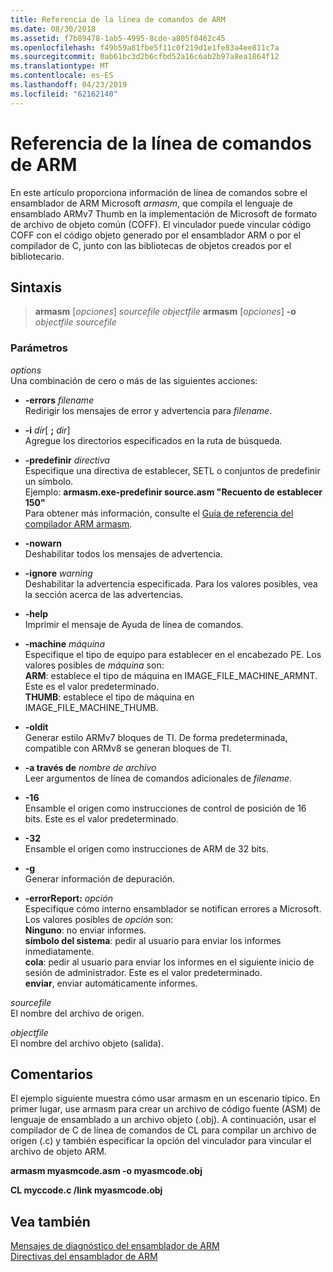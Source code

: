```yaml
---
title: Referencia de la línea de comandos de ARM
ms.date: 08/30/2018
ms.assetid: f7b89478-1ab5-4995-8cde-a805f0462c45
ms.openlocfilehash: f49b59a81fbe5f11c0f219d1e1fe83a4ee811c7a
ms.sourcegitcommit: 0ab61bc3d2b6cfbd52a16c6ab2b97a8ea1864f12
ms.translationtype: MT
ms.contentlocale: es-ES
ms.lasthandoff: 04/23/2019
ms.locfileid: "62162140"
---
```

# <a name="arm-assembler-command-line-reference"></a>Referencia de la línea de comandos de ARM

En este artículo proporciona información de línea de comandos sobre el ensamblador de ARM Microsoft *armasm*, que compila el lenguaje de ensamblado ARMv7 Thumb en la implementación de Microsoft de formato de archivo de objeto común (COFF). El vinculador puede vincular código COFF con el código objeto generado por el ensamblador ARM o por el compilador de C, junto con las bibliotecas de objetos creados por el bibliotecario.

## <a name="syntax"></a>Sintaxis

> **armasm** [*opciones*] *sourcefile* *objectfile*
> **armasm** [*opciones*] **-o** *objectfile* *sourcefile*

### <a name="parameters"></a>Parámetros

*options*<br/>
Una combinación de cero o más de las siguientes acciones:

- **-errors** *filename*<br/>
   Redirigir los mensajes de error y advertencia para *filename*.

- **-i** *dir*[ **;** <em>dir</em>]<br/>
   Agregue los directorios especificados en la ruta de búsqueda.

- **-predefinir** *directiva*<br/>
   Especifique una directiva de establecer, SETL o conjuntos de predefinir un símbolo.<br/>
   Ejemplo: **armasm.exe-predefinir source.asm "Recuento de establecer 150"**<br/>
   Para obtener más información, consulte el [Guía de referencia del compilador ARM armasm](http://infocenter.arm.com/help/topic/com.arm.doc.dui0802b/index.html).

- **-nowarn**<br/>
   Deshabilitar todos los mensajes de advertencia.

- **-ignore** *warning*<br/>
   Deshabilitar la advertencia especificada. Para los valores posibles, vea la sección acerca de las advertencias.

- **-help**<br/>
   Imprimir el mensaje de Ayuda de línea de comandos.

- **-machine** *máquina*<br/>
   Especifique el tipo de equipo para establecer en el encabezado PE.  Los valores posibles de *máquina* son:<br/>
   **ARM**: establece el tipo de máquina en IMAGE_FILE_MACHINE_ARMNT. Este es el valor predeterminado.<br/>
   **THUMB**: establece el tipo de máquina en IMAGE_FILE_MACHINE_THUMB.

- **-oldit**<br/>
   Generar estilo ARMv7 bloques de TI.  De forma predeterminada, compatible con ARMv8 se generan bloques de TI.

- **-a través de** *nombre de archivo*<br/>
   Leer argumentos de línea de comandos adicionales de *filename*.

- **-16**<br/>
   Ensamble el origen como instrucciones de control de posición de 16 bits.  Este es el valor predeterminado.

- **-32**<br/>
   Ensamble el origen como instrucciones de ARM de 32 bits.

- **-g**<br/>
   Generar información de depuración.

- **-errorReport:** *opción*<br/>
   Especifique cómo interno ensamblador se notifican errores a Microsoft.  Los valores posibles de *opción* son:<br/>
   **Ninguno**: no enviar informes.<br/>
   **símbolo del sistema**: pedir al usuario para enviar los informes inmediatamente.<br/>
   **cola**: pedir al usuario para enviar los informes en el siguiente inicio de sesión de administrador. Este es el valor predeterminado.<br/>
   **enviar**, enviar automáticamente informes.

*sourcefile*<br/>
El nombre del archivo de origen.

*objectfile*<br/>
El nombre del archivo objeto (salida).

## <a name="remarks"></a>Comentarios

El ejemplo siguiente muestra cómo usar armasm en un escenario típico. En primer lugar, use armasm para crear un archivo de código fuente (ASM) de lenguaje de ensamblado a un archivo objeto (.obj). A continuación, usar el compilador de C de línea de comandos de CL para compilar un archivo de origen (.c) y también especificar la opción del vinculador para vincular el archivo de objeto ARM.

**armasm myasmcode.asm -o myasmcode.obj**

**CL myccode.c /link myasmcode.obj**

## <a name="see-also"></a>Vea también

[Mensajes de diagnóstico del ensamblador de ARM](../../assembler/arm/arm-assembler-diagnostic-messages.md)<br/>
[Directivas del ensamblador de ARM](../../assembler/arm/arm-assembler-directives.md)<br/>
